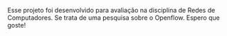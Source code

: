 Esse projeto foi desenvolvido para avaliação na disciplina de Redes de Computadores. Se trata de uma pesquisa sobre o Openflow. Espero que goste!

